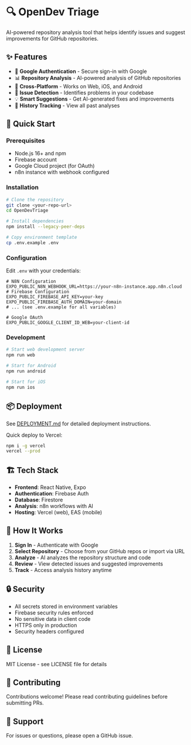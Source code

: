 # 🔍 OpenDev Triage

AI-powered repository analysis tool that helps identify issues and suggest improvements for GitHub repositories.

## ✨ Features

- 🔐 **Google Authentication** - Secure sign-in with Google
- 📊 **Repository Analysis** - AI-powered analysis of GitHub repositories
- 📱 **Cross-Platform** - Works on Web, iOS, and Android
- 🎯 **Issue Detection** - Identifies problems in your codebase
- 💡 **Smart Suggestions** - Get AI-generated fixes and improvements
- 📜 **History Tracking** - View all past analyses

## 🚀 Quick Start

### Prerequisites

- Node.js 16+ and npm
- Firebase account
- Google Cloud project (for OAuth)
- n8n instance with webhook configured

### Installation

```bash
# Clone the repository
git clone <your-repo-url>
cd OpenDevTriage

# Install dependencies
npm install --legacy-peer-deps

# Copy environment template
cp .env.example .env
```

### Configuration

Edit `.env` with your credentials:

```env
# N8N Configuration
EXPO_PUBLIC_N8N_WEBHOOK_URL=https://your-n8n-instance.app.n8n.cloud
# Firebase Configuration
EXPO_PUBLIC_FIREBASE_API_KEY=your-key
EXPO_PUBLIC_FIREBASE_AUTH_DOMAIN=your-domain
# ... (see .env.example for all variables)

# Google OAuth
EXPO_PUBLIC_GOOGLE_CLIENT_ID_WEB=your-client-id
```

### Development

```bash
# Start web development server
npm run web

# Start for Android
npm run android

# Start for iOS
npm run ios
```

## 📦 Deployment

See [DEPLOYMENT.md](./DEPLOYMENT.md) for detailed deployment instructions.

Quick deploy to Vercel:
```bash
npm i -g vercel
vercel --prod
```

## 🏗️ Tech Stack

- **Frontend**: React Native, Expo
- **Authentication**: Firebase Auth
- **Database**: Firestore
- **Analysis**: n8n workflows with AI
- **Hosting**: Vercel (web), EAS (mobile)

## 📖 How It Works

1. **Sign In** - Authenticate with Google
2. **Select Repository** - Choose from your GitHub repos or import via URL
3. **Analyze** - AI analyzes the repository structure and code
4. **Review** - View detected issues and suggested improvements
5. **Track** - Access analysis history anytime

## 🔒 Security

- All secrets stored in environment variables
- Firebase security rules enforced
- No sensitive data in client code
- HTTPS only in production
- Security headers configured

## 📄 License

MIT License - see LICENSE file for details

## 🤝 Contributing

Contributions welcome! Please read contributing guidelines before submitting PRs.

## 📧 Support

For issues or questions, please open a GitHub issue.


